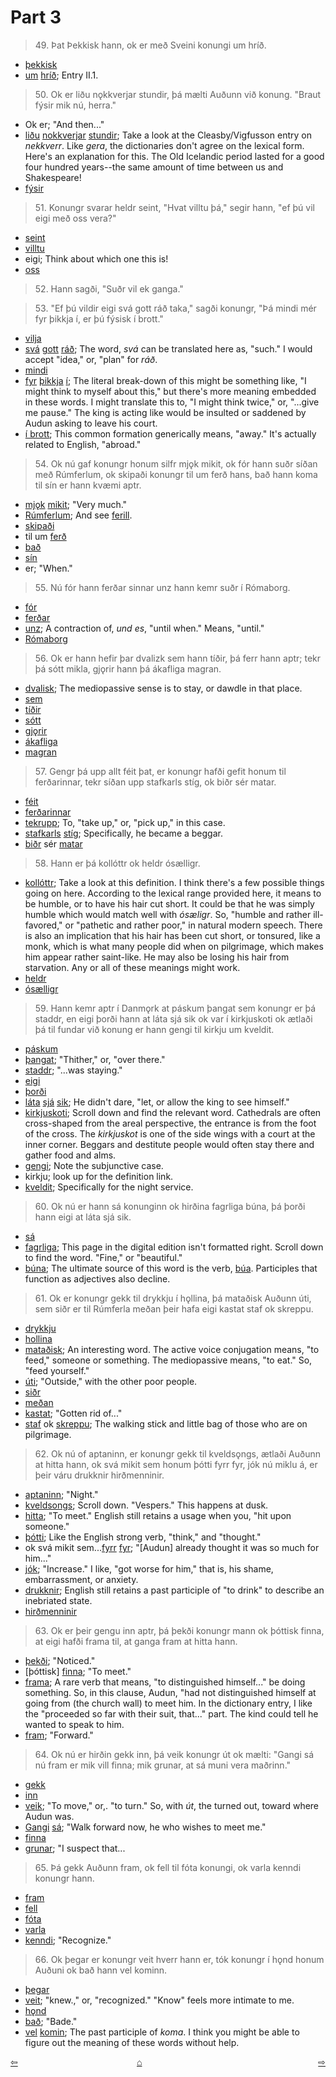 # Part 3

>49\. Þat Þekkisk hann, ok er með Sveini konungi um hríð.

* [þekkisk](https://en.wiktionary.org/wiki/%C3%BEekkja)
* [um](https://en.wiktionary.org/wiki/um#Old_Norse) [hríð](http://www.germanic-lexicon-project.org/cgi-bin/gmc_search_v3?cmd=viewthis&id=cv:b0285:26); Entry II.1.

>50\. Ok er liðu nǫkkverjar stundir, þá mælti Auðunn við konung. "Braut fýsir mik nú, herra."

* Ok er; "And then..."
* [liðu](https://en.wiktionary.org/wiki/l%C3%AD%C3%B0a#Icelandic) [nokkverjar](http://www.germanic-lexicon-project.org/cgi-bin/gmc_search_v3?cmd=viewthis&id=cv:b0451:33) [stundir](https://en.wiktionary.org/wiki/stund#Old_Norse); Take a look at the Cleasby/Vigfusson entry on _nekkverr_. Like _gera_, the dictionaries don't agree on the lexical form. Here's an explanation for this. The Old Icelandic period lasted for a good four hundred years--the same amount of time between us and Shakespeare!
* [fýsir](http://www.germanic-lexicon-project.org/cgi-bin/gmc_search_v3?cmd=viewthis&id=cv:b0184:14)

>51\. Konungr svarar heldr seint, "Hvat villtu þá," segir hann, "ef þú vil eigi með oss vera?"

* [seint](https://en.wiktionary.org/wiki/seinn#Icelandic)
* [villtu](https://en.wiktionary.org/wiki/vilja#Old_Norse)
* eigi; Think about which one this is!
* [oss](https://en.wiktionary.org/wiki/ek#Pronoun_4)

>52\. Hann sagði, "Suðr vil ek ganga."

>53\. "Ef þú vildir eigi svá gott ráð taka," sagði konungr, "Þá mindi mér fyr þikkja í, er þú fýsisk í brott."

* [vilja](https://en.wiktionary.org/wiki/vilja#Verb_4)
* [svá](https://en.wiktionary.org/wiki/sv%C3%A1#Old_Norse) [gott](https://en.wiktionary.org/wiki/g%C3%B3%C3%B0r#Old_Norse) [ráð](https://en.wiktionary.org/wiki/r%C3%A1%C3%B0#Old_Norse); The word, _svá_ can be translated here as, "such." I would accept "idea," or, "plan" for _ráð_.
* [mindi](https://en.wiktionary.org/wiki/munu#Old_Norse)
* [fyr](http://www.germanic-lexicon-project.org/cgi-bin/gmc_search_v3?cmd=viewthis&id=cv:b0180:5) [þikkja](http://www.germanic-lexicon-project.org/cgi-bin/gmc_search_v3?cmd=viewthis&id=cv:b0753:26) [í](https://en.wiktionary.org/wiki/%C3%AD#Preposition_4); The literal break-down of this might be something like, "I might think to myself about this," but there's more meaning embedded in these words. I might translate this to, "I might think twice," or, "...give me pause." The king is acting like would be insulted or saddened by Audun asking to leave his court.
* [í brott](http://www.germanic-lexicon-project.org/cgi-bin/gmc_search_v3?cmd=viewthis&id=cv:b0076:41); This common formation generically means, "away." It's actually related to English, "abroad."

>54\. Ok nú gaf konungr honum silfr mjǫk mikit, ok fór hann suðr síðan með Rúmferlum, ok skipaði konungr til um ferð hans, bað hann koma til sín er hann kvæmi aptr.

* [mjǫk](http://www.germanic-lexicon-project.org/cgi-bin/gmc_search_v3?cmd=viewthis&id=cv:b0433:5) [mikit](https://en.wiktionary.org/wiki/mikill#Old_Norse); "Very much."
* [Rúmferlum](http://www.germanic-lexicon-project.org/cgi-bin/gmc_search_v3?cmd=viewthis&id=cv:b0502:39); And see [ferill](https://en.wiktionary.org/wiki/ferill#Old_Norse).
* [skipaði](https://en.wiktionary.org/wiki/skipa#Old_Norse)
* til um [ferð](https://en.wiktionary.org/wiki/fer%C3%B0#Old_Norse)
* [bað](https://en.wiktionary.org/wiki/bi%C3%B0ja#Old_Norse)
* [sín](https://en.wiktionary.org/wiki/sinn#Old_Norse)
* er; "When."

>55\. Nú fór hann ferðar sinnar unz hann kemr suðr í Rómaborg.

* [fór](https://en.wiktionary.org/wiki/fara#Old_Norse)
* [ferðar](https://en.wiktionary.org/wiki/fer%C3%B0#Old_Norse)
* [unz](https://en.wiktionary.org/wiki/unz); A contraction of, _und es_, "until when." Means, "until."
* [Rómaborg](http://www.germanic-lexicon-project.org/cgi-bin/gmc_search_v3?cmd=viewthis&id=cv:b0502:35)

>56\. Ok er hann hefir þar dvalizk sem hann tíðir, þá ferr hann aptr; tekr þá sótt mikla, gjǫrir hann þá ákafliga magran.

* [dvalisk](https://en.wiktionary.org/wiki/dvelja#Old_Norse); The mediopassive sense is to stay, or dawdle in that place.
* [sem](https://en.wiktionary.org/wiki/sem#Old_Norse)
* [tíðir](https://en.wiktionary.org/wiki/t%C3%AD%C3%B0a)
* [sótt](https://en.wiktionary.org/wiki/s%C3%B3tt#Old_Norse)
* [gjǫrir](https://en.wiktionary.org/wiki/gera#Old_Norse)
* [ákafliga](http://www.germanic-lexicon-project.org/cgi-bin/gmc_search_v3?cmd=viewthis&id=cv:b0041:28)
* [magran](https://en.wiktionary.org/wiki/magr)

>57\. Gengr þá upp allt féit þat, er konungr hafði gefit honum til ferðarinnar, tekr síðan upp stafkarls stíg, ok biðr sér matar.

* [féit](https://en.wiktionary.org/wiki/f%C3%A9#Noun_3)
* [ferðarinnar](https://en.wiktionary.org/wiki/fer%C3%B0#Old_Norse)
* [tekr](https://en.wiktionary.org/wiki/taka#Verb_4)[upp](https://en.wiktionary.org/wiki/upp#Old_Norse); To, "take up," or, "pick up," in this case.
* [stafkarls](https://en.wiktionary.org/wiki/stafkarl) [stíg](https://en.wiktionary.org/wiki/st%C3%ADg); Specifically, he became a beggar.
* [biðr](https://en.wiktionary.org/wiki/bi%C3%B0ja#Old_Norse) sér [matar](https://en.wiktionary.org/wiki/matr)


>58\. Hann er þá kollóttr ok heldr ósælligr.

* [kollóttr](http://www.germanic-lexicon-project.org/cgi-bin/gmc_search_v3?cmd=viewthis&id=cv:b0348:5); Take a look at this definition. I think there's a few possible things going on here. According to the lexical range provided here, it means to be humble, or to have his hair cut short. It could be that he was simply humble which would match well with _ósæligr_. So, "humble and rather ill-favored," or "pathetic and rather poor," in natural modern speech. There is also an implication that his hair has been cut short, or tonsured, like a monk, which is what many people did when on pilgrimage, which makes him appear rather saint-like. He may also be losing his hair from starvation. Any or all of these meanings might work.
* [heldr](https://en.wiktionary.org/wiki/heldr)
* [ósælligr](http://lexicon.ff.cuni.cz/html/oi_cleasbyvigfusson/b0666.html)

>59\. Hann kemr aptr í Danmǫrk at páskum þangat sem konungr er þá staddr, en eigi þorði hann at láta sjá sik ok var í kirkjuskoti ok ætlaði þá til fundar við konung er hann gengi til kirkju um kveldit.

* [páskum](https://en.wiktionary.org/wiki/p%C3%A1skar#Icelandic)
* [þangat](https://en.wiktionary.org/wiki/%C3%BEanga%C3%B0); "Thither," or, "over there."
* [staddr](https://en.wiktionary.org/wiki/ste%C3%B0ja#Old_Norse); "...was staying."
* [eigi](https://en.wiktionary.org/wiki/eigi#Old_Norse)
* [þorði](https://en.wiktionary.org/wiki/%C3%BEora#Old_Norse)
* [láta](https://en.wiktionary.org/wiki/l%C3%A1ta#Old_Norse) [sjá](https://en.wiktionary.org/wiki/sj%C3%A1#Old_Norse) [sik](https://en.wiktionary.org/wiki/s%C3%A9r#Old_Norse); He didn't dare, "let, or allow the king to see himself."
* [kirkjuskoti](http://www.germanic-lexicon-project.org/cgi-bin/gmc_search_v3?cmd=viewthis&id=cv:b0339:13); Scroll down and find the relevant word. Cathedrals are often cross-shaped from the areal perspective, the entrance is from the foot of the cross. The _kirkjuskot_ is one of the side wings with a court at the inner corner. Beggars and destitute people would often stay there and gather food and alms.
* [gengi](https://en.wiktionary.org/wiki/ganga#Old_Norse); Note the subjunctive case.
* kirkju; look up for the definition link.
* [kveldit](https://en.wiktionary.org/wiki/kveld#Old_Norse); Specifically for the night service.

>60\. Ok nú er hann sá konunginn ok hirðina fagrliga búna, þá þorði hann eigi at láta sjá sik.

* [sá](https://en.wiktionary.org/wiki/sj%C3%A1#Verb_2)
* [fagrliga](http://www.germanic-lexicon-project.org/cgi-bin/gmc_search_v3?cmd=viewthis&id=cv:b0137:3); This page in the digital edition isn't formatted right. Scroll down to find the word. "Fine," or "beautiful."
* [búna](https://en.wiktionary.org/wiki/b%C3%BAinn#Old_Norse); The ultimate source of this word is the verb, [búa](https://en.wiktionary.org/wiki/b%C3%BAa#Old_Norse). Participles that function as adjectives also decline.

>61\. Ok er konungr gekk til drykkju í hǫllina, þá mataðisk Auðunn úti, sem siðr er til Rúmferla meðan þeir hafa eigi kastat staf ok skreppu.

* [drykkju](https://en.wiktionary.org/wiki/drykkja#Old_Norse)
* [hollina](https://en.wiktionary.org/wiki/h%C7%ABll#Old_Norse)
* [mataðisk](https://en.wiktionary.org/wiki/mata#Old_Norse); An interesting word. The active voice conjugation means, "to feed," someone or something. The mediopassive means, "to eat." So, "feed yourself."
* [úti](http://www.germanic-lexicon-project.org/cgi-bin/gmc_search_v3?cmd=viewthis&id=cv:b0671:16); "Outside," with the other poor people.
* [siðr](https://en.wiktionary.org/wiki/si%C3%B0r)
* [meðan](https://en.wiktionary.org/wiki/me%C3%B0an#Old_Norse)
* [kastat](https://en.wiktionary.org/wiki/kasta#Old_Norse); "Gotten rid of..."
* [staf](https://en.wiktionary.org/wiki/stafr) ok [skreppu](https://en.wiktionary.org/wiki/skreppa#Etymology_2); The walking stick and little bag of those who are on pilgrimage.

>62\. Ok nú of aptaninn, er konungr gekk til kveldsǫngs, ætlaði Auðunn at hitta hann, ok svá mikit sem honum þótti fyrr fyr, jók nú miklu á, er þeir váru drukknir hirðmenninir.

* [aptaninn](https://en.wiktionary.org/wiki/aftann#Icelandic); "Night."
* [kveldsongs](http://www.germanic-lexicon-project.org/cgi-bin/gmc_search_v3?cmd=formquery2&query=kveld&startrow=1); Scroll down. "Vespers." This happens at dusk.
* [hitta](https://en.wiktionary.org/wiki/hitta#Verb_5); "To meet." English still retains a usage when you, "hit upon someone."
* [þótti](https://en.wiktionary.org/wiki/%C3%BEykkja#Old_Norse); Like the English strong verb, "think," and "thought."
* ok svá mikit sem...[fyrr](https://en.wiktionary.org/wiki/fyrr#Old_Norse) [fyr](https://en.wiktionary.org/wiki/fyrir#Old_Norse); "[Audun] already thought it was so much for him..."
* [jók](https://en.wiktionary.org/wiki/auka#Old_Norse); "Increase." I like, "got worse for him," that is, his shame, embarrassment, or anxiety.
* [drukknir](https://en.wiktionary.org/wiki/drekka#Old_Norse); English still retains a past participle of "to drink" to describe an inebriated state.
* [hirðmenninir](http://www.germanic-lexicon-project.org/cgi-bin/gmc_search_v3?cmd=viewthis&id=cv:b0264:5)

>63\. Ok er þeir gengu inn aptr, þá þekði konungr mann ok þóttisk finna, at eigi hafði frama til, at ganga fram at hitta hann.

* [þekði](https://en.wiktionary.org/wiki/%C3%BEekkja); "Noticed."
* [þóttisk] [finna](https://en.wiktionary.org/wiki/finna#Old_Norse); "To meet." 
* [frama](http://www.germanic-lexicon-project.org/cgi-bin/gmc_search_v3?cmd=viewthis&id=cv:b0170:2); A rare verb that means, "to distinguished himself..." be doing something. So, in this clause, Audun, "had not distinguished himself at going from (the church wall) to meet him. In the dictionary entry, I like the "proceeded so far with their suit, that..." part. The kind could tell he wanted to speak to him.
* [fram](https://en.wiktionary.org/wiki/fram#Old_Norse); "Forward."

>64\. Ok nú er hirðin gekk inn, þá veik konungr út ok mælti: "Gangi sá nú fram er mik vill finna; mik grunar, at sá muni vera maðrinn."

* [gekk](https://en.wiktionary.org/wiki/ganga#Old_Norse)
* [inn](https://en.wiktionary.org/wiki/inn#Old_Norse)
* [veik](http://www.germanic-lexicon-project.org/cgi-bin/gmc_search_v3?cmd=viewthis&id=cv:b0716:8); "To move," or,. "to turn." So, with _út_, the turned out, toward where Audun was.
* [Gangi](https://en.wiktionary.org/wiki/ganga#Old_Norse) [sá](https://en.wiktionary.org/wiki/s%C3%A1#Old_Norse); "Walk forward now, he who wishes to meet me."
* [finna](https://en.wiktionary.org/wiki/finna#Old_Norse)
* [grunar](https://en.wiktionary.org/wiki/gruna); "I suspect that...

>65\. Þá gekk Auðunn fram, ok fell til fóta konungi, ok varla kenndi konungr hann.

* [fram](https://en.wiktionary.org/wiki/fram#Old_Norse)
* [fell](https://en.wiktionary.org/wiki/falla#Old_Norse)
* [fóta](https://en.wiktionary.org/wiki/f%C3%B3tr)
* [varla](https://en.wiktionary.org/wiki/varla)
* [kenndi](https://en.wiktionary.org/wiki/kenna#Old_Norse); "Recognize."

>66\. Ok þegar er konungr veit hverr hann er, tók konungr í hǫnd honum Auðuni ok bað hann vel kominn.

* [þegar](http://www.germanic-lexicon-project.org/cgi-bin/gmc_search_v3?cmd=viewthis&id=cv:b0732:22) 
* [veit](https://en.wiktionary.org/wiki/vita#Old_Norse); "knew.," or, "recognized." "Know" feels more intimate to me.
* [hǫnd](https://en.wiktionary.org/wiki/h%C7%ABnd)
* [bað](https://en.wiktionary.org/wiki/bi%C3%B0ja#Old_Norse); "Bade."
* [vel](https://en.wiktionary.org/wiki/vel#Old_Norse) [komin](https://en.wiktionary.org/wiki/koma#Old_Norse); The past participle of _koma_. I think you might be able to figure out the meaning of these words without help.

<div style="float: left"><a href="http://rcblack.net/reader/audun2">⇦</a></div>
<div style="float: right"><a href="http://rcblack.net/reader/audun4">⇨</a></div>
<div style="margin: 0 auto; width: 100px;"><a href="http://rcblack.net/grammar/front">&#8962;</a></div>

